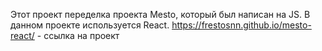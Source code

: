 Этот проект переделка проекта Mesto, который был написан на JS. 
В данном проекте используется React.
https://frestosnn.github.io/mesto-react/ - ссылка на проект 
